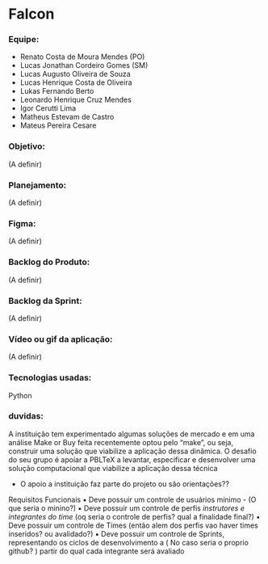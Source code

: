 # Falcon

### Equipe:
* Renato Costa de Moura Mendes (PO)
* Lucas Jonathan Cordeiro Gomes (SM)
* Lucas Augusto Oliveira de Souza
* Lucas Henrique Costa de Oliveira
* Lukas Fernando Berto
* Leonardo Henrique Cruz Mendes
* Igor Cerutti Lima
* Matheus Estevam de Castro
* Mateus Pereira Cesare

### Objetivo:
(A definir)

### Planejamento:
(A definir)

### Figma:
(A definir)

### Backlog do Produto:
(A definir)

### Backlog da Sprint:
(A definir)

### Vídeo ou gif da aplicação:
(A definir)

### Tecnologias usadas:
Python

### duvidas:
A instituição tem experimentado algumas soluções de mercado e em uma análise Make
or Buy feita recentemente optou pelo “make”, ou seja, construir uma solução que
viabilize a aplicação dessa dinâmica.
O desafio do seu grupo é apoiar a PBLTeX a levantar, especificar e desenvolver uma
solução computacional que viabilize a aplicação dessa técnica

- O apoio a instituição faz parte do projeto ou são orientações??

Requisitos Funcionais
▪ Deve possuir um controle de usuários mínimo - (O que seria o minino?)
▪ Deve possuir um controle de perfis *instrutores e integrantes do time* (oq seria o controle de perfis? qual a finalidade final?)
▪ Deve possuir um controle de Times (então alem dos perfis vao haver times inseridos? ou avalidado?)
▪ Deve possuir um controle de Sprints, representando os ciclos de desenvolvimento a ( No caso seria o proprio github? )
partir do qual cada integrante será avaliado



